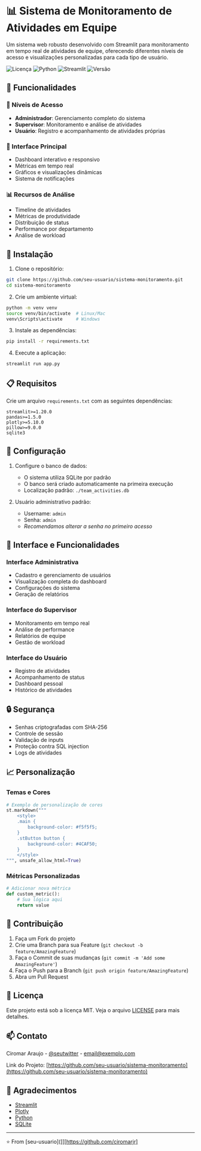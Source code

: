# 📊 Sistema de Monitoramento de Atividades em Equipe

Um sistema web robusto desenvolvido com Streamlit para monitoramento em tempo real de atividades de equipe, oferecendo diferentes níveis de acesso e visualizações personalizadas para cada tipo de usuário.

![Licença](https://img.shields.io/badge/license-MIT-blue.svg)
![Python](https://img.shields.io/badge/python-v3.8+-blue.svg)
![Streamlit](https://img.shields.io/badge/streamlit-v1.20+-red.svg)
![Versão](https://img.shields.io/badge/version-1.0.0-green.svg)

## 🌟 Funcionalidades

### 👥 Níveis de Acesso
- **Administrador**: Gerenciamento completo do sistema
- **Supervisor**: Monitoramento e análise de atividades
- **Usuário**: Registro e acompanhamento de atividades próprias

### 📱 Interface Principal
- Dashboard interativo e responsivo
- Métricas em tempo real
- Gráficos e visualizações dinâmicas
- Sistema de notificações

### 📊 Recursos de Análise
- Timeline de atividades
- Métricas de produtividade
- Distribuição de status
- Performance por departamento
- Análise de workload

## 🚀 Instalação

1. Clone o repositório:
```bash
git clone https://github.com/seu-usuario/sistema-monitoramento.git
cd sistema-monitoramento
```

2. Crie um ambiente virtual:
```bash
python -m venv venv
source venv/bin/activate  # Linux/Mac
venv\Scripts\activate     # Windows
```

3. Instale as dependências:
```bash
pip install -r requirements.txt
```

4. Execute a aplicação:
```bash
streamlit run app.py
```

## 📋 Requisitos

Crie um arquivo `requirements.txt` com as seguintes dependências:

```
streamlit>=1.20.0
pandas>=1.5.0
plotly>=5.10.0
pillow>=9.0.0
sqlite3
```

## 🔧 Configuração

1. Configure o banco de dados:
   - O sistema utiliza SQLite por padrão
   - O banco será criado automaticamente na primeira execução
   - Localização padrão: `./team_activities.db`

2. Usuário administrativo padrão:
   - Username: `admin`
   - Senha: `admin`
   - *Recomendamos alterar a senha no primeiro acesso*

## 📱 Interface e Funcionalidades

### Interface Administrativa
- Cadastro e gerenciamento de usuários
- Visualização completa do dashboard
- Configurações do sistema
- Geração de relatórios

### Interface do Supervisor
- Monitoramento em tempo real
- Análise de performance
- Relatórios de equipe
- Gestão de workload

### Interface do Usuário
- Registro de atividades
- Acompanhamento de status
- Dashboard pessoal
- Histórico de atividades

## 🔒 Segurança

- Senhas criptografadas com SHA-256
- Controle de sessão
- Validação de inputs
- Proteção contra SQL injection
- Logs de atividades

## 📈 Personalização

### Temas e Cores
```python
# Exemplo de personalização de cores
st.markdown("""
    <style>
    .main {
        background-color: #f5f5f5;
    }
    .stButton button {
        background-color: #4CAF50;
    }
    </style>
""", unsafe_allow_html=True)
```

### Métricas Personalizadas
```python
# Adicionar nova métrica
def custom_metric():
    # Sua lógica aqui
    return value
```

## 🤝 Contribuição

1. Faça um Fork do projeto
2. Crie uma Branch para sua Feature (`git checkout -b feature/AmazingFeature`)
3. Faça o Commit de suas mudanças (`git commit -m 'Add some AmazingFeature'`)
4. Faça o Push para a Branch (`git push origin feature/AmazingFeature`)
5. Abra um Pull Request

## 📝 Licença

Este projeto está sob a licença MIT. Veja o arquivo [LICENSE](LICENSE) para mais detalhes.

## 📫 Contato

Ciromar Araujo - [@seutwitter](https://twitter.com/seutwitter) - email@exemplo.com

Link do Projeto: [https://github.com/seu-usuario/sistema-monitoramento](https://github.com/seu-usuario/sistema-monitoramento)

## 🙏 Agradecimentos

- [Streamlit](https://streamlit.io/)
- [Plotly](https://plotly.com/)
- [Python](https://www.python.org/)
- [SQLite](https://www.sqlite.org/)

---
⭐️ From [seu-usuario]([[[https://github.com/ciromarjr]
